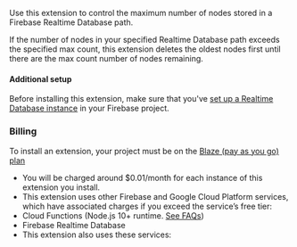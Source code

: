 Use this extension to control the maximum number of nodes stored in a Firebase Realtime Database path.

If the number of nodes in your specified Realtime Database path exceeds the specified max count, this extension deletes the oldest nodes first until there are the max count number of nodes remaining.

#### Additional setup

Before installing this extension, make sure that you've [set up a Realtime Database instance](https://firebase.google.com/docs/database) in your Firebase project.

### Billing
 
To install an extension, your project must be on the [Blaze (pay as you go) plan](https://firebase.google.com/pricing)
 
- You will be charged around $0.01/month for each instance of this extension you install.
- This extension uses other Firebase and Google Cloud Platform services, which have associated charges if you exceed the service’s free tier:
 - Cloud Functions (Node.js 10+ runtime. [See FAQs](https://firebase.google.com/support/faq#expandable-24))
  - Firebase Realtime Database
  - This extension also uses these services:

